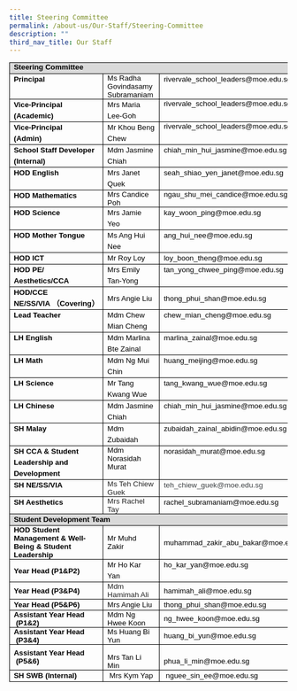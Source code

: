 ```yaml
---
title: Steering Committee
permalink: /about-us/Our-Staff/Steering-Committee
description: ""
third_nav_title: Our Staff
---
```

<table style="margin: 0px; outline: 0px; padding: 0px; border-collapse: collapse; max-width: 100%; width: 522.75pt;" width="0" cellpadding="0" cellspacing="0" border="0" class="MsoNormalTable"><tbody style="margin: 0px; outline: 0px; padding: 0px;"><tr style="margin: 0px; outline: 0px; padding: 0px; height: 15.15pt;"><td style="margin: 0px; outline: 0px; padding: 0in 5.4pt; width: 522.75pt; border: 1pt solid windowtext; background: rgb(217, 217, 217); height: 15.15pt;" valign="top" colspan="3" width="697"><p style="margin: 0px 0px 0.0001pt; outline: 0px; padding: 0px; line-height: normal; color: rgb(0, 0, 0); font-family: Helvetica; font-size: 13px;" class="MsoNormal"><b style="margin: 0px; outline: 0px; padding: 0px;"><span style="margin: 0px; outline: 0px; padding: 0px; font-size: 10pt; font-family: Arial, sans-serif;">Steering Committee</span></b><span style="margin: 0px; outline: 0px; padding: 0px; font-size: 10pt; font-family: Arial, sans-serif;"></span></p></td></tr><tr style="margin: 0px; outline: 0px; padding: 0px; height: 14.35pt;"><td style="margin: 0px; outline: 0px; padding: 0in 5.4pt; width: 134.5pt; border-right: 1pt solid windowtext; border-bottom: 1pt solid windowtext; border-left: 1pt solid windowtext; border-image: initial; border-top: none; height: 14.35pt;" valign="top" width="179"><p style="margin: 0px 0px 0.0001pt; outline: 0px; padding: 0px; line-height: 15pt; color: rgb(0, 0, 0); font-family: Helvetica; font-size: 13px;" class="MsoNormal"><b style="margin: 0px; outline: 0px; padding: 0px;"><span style="margin: 0px; outline: 0px; padding: 0px; font-size: 10pt; font-family: Arial, sans-serif;">Principal</span></b><span style="margin: 0px; outline: 0px; padding: 0px; font-size: 10pt; font-family: Arial, sans-serif;"></span></p></td><td style="margin: 0px; outline: 0px; padding: 0in 5.4pt; width: 139.5pt; border-top: none; border-left: none; border-bottom: 1pt solid windowtext; border-right: 1pt solid windowtext; height: 14.35pt;" valign="top" width="186"><p style="margin: 0px 0px 0.0001pt; outline: 0px; padding: 0px; line-height: normal; color: rgb(0, 0, 0); font-family: Helvetica; font-size: 13px;" class="MsoNormal"><span style="margin: 0px; outline: 0px; padding: 0px; font-size: 10pt; font-family: Arial, sans-serif;">Ms Radha Govindasamy Subramaniam&nbsp;</span></p></td><td style="margin: 0px; outline: 0px; padding: 0in 5.4pt; width: 248.75pt; border-top: none; border-left: none; border-bottom: 1pt solid windowtext; border-right: 1pt solid windowtext; height: 14.35pt;" valign="top" width="332"><p style="margin: 0px 0px 0.0001pt; outline: 0px; padding: 0px; line-height: 15pt; color: rgb(0, 0, 0); font-family: Helvetica; font-size: 13px;" class="MsoNormal"><span style="margin: 0px; outline: 0px; padding: 0px; font-size: 10pt; font-family: Arial, sans-serif;">rivervale_school_leaders@moe.edu.sg</span></p></td></tr><tr style="margin: 0px; outline: 0px; padding: 0px; height: 14.35pt;"><td style="margin: 0px; outline: 0px; padding: 0in 5.4pt; width: 134.5pt; border-right: 1pt solid windowtext; border-bottom: 1pt solid windowtext; border-left: 1pt solid windowtext; border-image: initial; border-top: none; height: 14.35pt;" valign="top" width="179"><p style="margin: 0px 0px 0.0001pt; outline: 0px; padding: 0px; line-height: 15pt; color: rgb(0, 0, 0); font-family: Helvetica; font-size: 13px;" class="MsoNormal"><b style="margin: 0px; outline: 0px; padding: 0px;"><span style="margin: 0px; outline: 0px; padding: 0px; font-size: 10pt; font-family: Arial, sans-serif;">Vice-Principal</span></b><span style="margin: 0px; outline: 0px; padding: 0px; font-size: 10pt; font-family: Arial, sans-serif;"></span></p><p style="margin: 0px 0px 0.0001pt; outline: 0px; padding: 0px; line-height: 15pt; color: rgb(0, 0, 0); font-family: Helvetica; font-size: 13px;" class="MsoNormal"><b style="margin: 0px; outline: 0px; padding: 0px;"><span style="margin: 0px; outline: 0px; padding: 0px; font-size: 10pt; font-family: Arial, sans-serif;">(Academic)</span></b><span style="margin: 0px; outline: 0px; padding: 0px; font-size: 10pt; font-family: Arial, sans-serif;"></span></p></td><td style="margin: 0px; outline: 0px; padding: 0in 5.4pt; width: 139.5pt; border-top: none; border-left: none; border-bottom: 1pt solid windowtext; border-right: 1pt solid windowtext; height: 14.35pt;" valign="top" width="186"><p style="margin: 0px 0px 0.0001pt; outline: 0px; padding: 0px; line-height: 15pt; color: rgb(0, 0, 0); font-family: Helvetica; font-size: 13px;" class="MsoNormal"><span style="margin: 0px; outline: 0px; padding: 0px; font-size: 10pt; font-family: Arial, sans-serif; background: white;">Mrs Maria Lee-Goh</span><span style="margin: 0px; outline: 0px; padding: 0px; font-size: 10pt; font-family: Arial, sans-serif;"></span></p></td><td style="margin: 0px; outline: 0px; padding: 0in 5.4pt; width: 248.75pt; border-top: none; border-left: none; border-bottom: 1pt solid windowtext; border-right: 1pt solid windowtext; height: 14.35pt;" valign="top" width="332"><p style="margin: 0px 0px 0.0001pt; outline: 0px; padding: 0px; line-height: normal; color: rgb(0, 0, 0); font-family: Helvetica; font-size: 13px;" class="MsoNormal"><span style="margin: 0px; outline: 0px; padding: 0px; font-size: 10pt; font-family: Arial, sans-serif;">rivervale_school_leaders@moe.edu.sg</span></p></td></tr><tr style="margin: 0px; outline: 0px; padding: 0px; height: 14.35pt;"><td style="margin: 0px; outline: 0px; padding: 0in 5.4pt; width: 134.5pt; border-right: 1pt solid windowtext; border-bottom: 1pt solid windowtext; border-left: 1pt solid windowtext; border-image: initial; border-top: none; height: 14.35pt;" valign="top" width="179"><p style="margin: 0px 0px 0.0001pt; outline: 0px; padding: 0px; line-height: 15pt; color: rgb(0, 0, 0); font-family: Helvetica; font-size: 13px;" class="MsoNormal"><b style="margin: 0px; outline: 0px; padding: 0px;"><span style="margin: 0px; outline: 0px; padding: 0px; font-size: 10pt; font-family: Arial, sans-serif;">Vice-Principal</span></b><span style="margin: 0px; outline: 0px; padding: 0px; font-size: 10pt; font-family: Arial, sans-serif;"></span></p><p style="margin: 0px 0px 0.0001pt; outline: 0px; padding: 0px; line-height: 15pt; color: rgb(0, 0, 0); font-family: Helvetica; font-size: 13px;" class="MsoNormal"><b style="margin: 0px; outline: 0px; padding: 0px;"><span style="margin: 0px; outline: 0px; padding: 0px; font-size: 10pt; font-family: Arial, sans-serif;">(Admin)</span></b><span style="margin: 0px; outline: 0px; padding: 0px; font-size: 10pt; font-family: Arial, sans-serif;"></span></p></td><td style="margin: 0px; outline: 0px; padding: 0in 5.4pt; width: 139.5pt; border-top: none; border-left: none; border-bottom: 1pt solid windowtext; border-right: 1pt solid windowtext; height: 14.35pt;" valign="top" width="186"><p style="margin: 0px 0px 0.0001pt; outline: 0px; padding: 0px; line-height: 15pt; color: rgb(0, 0, 0); font-family: Helvetica; font-size: 13px;" class="MsoNormal"><span style="margin: 0px; outline: 0px; padding: 0px; font-size: 10pt; font-family: Arial, sans-serif;">Mr&nbsp;Khou Beng Chew</span></p></td><td style="margin: 0px; outline: 0px; padding: 0in 5.4pt; width: 248.75pt; border-top: none; border-left: none; border-bottom: 1pt solid windowtext; border-right: 1pt solid windowtext; height: 14.35pt;" valign="top" width="332"><p style="margin: 0px 0px 0.0001pt; outline: 0px; padding: 0px; line-height: normal; color: rgb(0, 0, 0); font-family: Helvetica; font-size: 13px;" class="MsoNormal"><span style="margin: 0px; outline: 0px; padding: 0px; font-size: 10pt; font-family: Arial, sans-serif;">rivervale_school_leaders@moe.edu.sg</span></p></td></tr><tr style="margin: 0px; outline: 0px; padding: 0px; height: 14.35pt;"><td style="margin: 0px; outline: 0px; padding: 0in 5.4pt; width: 134.5pt; border-right: 1pt solid windowtext; border-bottom: 1pt solid windowtext; border-left: 1pt solid windowtext; border-image: initial; border-top: none; height: 14.35pt;" valign="top" width="179"><p style="margin: 0px 0px 0.0001pt; outline: 0px; padding: 0px; line-height: 15pt; color: rgb(0, 0, 0); font-family: Helvetica; font-size: 13px;" class="MsoNormal"><b style="margin: 0px; outline: 0px; padding: 0px;"><span style="margin: 0px; outline: 0px; padding: 0px; font-size: 10pt; font-family: Arial, sans-serif;">School Staff Developer</span></b><span style="margin: 0px; outline: 0px; padding: 0px; font-size: 10pt; font-family: Arial, sans-serif;"></span></p><p style="margin: 0px 0px 0.0001pt; outline: 0px; padding: 0px; line-height: 15pt; color: rgb(0, 0, 0); font-family: Helvetica; font-size: 13px;" class="MsoNormal"><b style="margin: 0px; outline: 0px; padding: 0px;"><span style="margin: 0px; outline: 0px; padding: 0px; font-size: 10pt; font-family: Arial, sans-serif;">(Internal)</span></b><span style="margin: 0px; outline: 0px; padding: 0px; font-size: 10pt; font-family: Arial, sans-serif;"></span></p></td><td style="margin: 0px; outline: 0px; padding: 0in 5.4pt; width: 139.5pt; border-top: none; border-left: none; border-bottom: 1pt solid windowtext; border-right: 1pt solid windowtext; height: 14.35pt;" valign="top" width="186"><p style="margin: 0px 0px 0.0001pt; outline: 0px; padding: 0px; line-height: 15pt; color: rgb(0, 0, 0); font-family: Helvetica; font-size: 13px;" class="MsoNormal"><span style="margin: 0px; outline: 0px; padding: 0px; font-size: 10pt; font-family: Arial, sans-serif;">Mdm Jasmine Chiah</span></p></td><td style="margin: 0px; outline: 0px; padding: 0in 5.4pt; width: 248.75pt; border-top: none; border-left: none; border-bottom: 1pt solid windowtext; border-right: 1pt solid windowtext; height: 14.35pt;" valign="top" width="332"><p style="margin: 0px 0px 0.0001pt; outline: 0px; padding: 0px; line-height: 15pt; color: rgb(0, 0, 0); font-family: Helvetica; font-size: 13px;" class="MsoNormal"><span style="margin: 0px; outline: 0px; padding: 0px; font-size: 10pt; font-family: Arial, sans-serif;">chiah_min_hui_jasmine@moe.edu.sg&nbsp;</span></p></td></tr><tr style="margin: 0px; outline: 0px; padding: 0px; height: 14.35pt;"><td style="margin: 0px; outline: 0px; padding: 0in 5.4pt; width: 134.5pt; border-right: 1pt solid windowtext; border-bottom: 1pt solid windowtext; border-left: 1pt solid windowtext; border-image: initial; border-top: none; height: 14.35pt;" valign="top" width="179"><p style="margin: 0px 0px 0.0001pt; outline: 0px; padding: 0px; line-height: 15pt; color: rgb(0, 0, 0); font-family: Helvetica; font-size: 13px;" class="MsoNormal"><b style="margin: 0px; outline: 0px; padding: 0px;"><span style="margin: 0px; outline: 0px; padding: 0px; font-size: 10pt; font-family: Arial, sans-serif;">HOD English</span></b><span style="margin: 0px; outline: 0px; padding: 0px; font-size: 10pt; font-family: Arial, sans-serif;"></span></p></td><td style="margin: 0px; outline: 0px; padding: 0in 5.4pt; width: 139.5pt; border-top: none; border-left: none; border-bottom: 1pt solid windowtext; border-right: 1pt solid windowtext; height: 14.35pt;" valign="top" width="186"><p style="margin: 0px 0px 0.0001pt; outline: 0px; padding: 0px; line-height: 15pt; color: rgb(0, 0, 0); font-family: Helvetica; font-size: 13px;" class="MsoNormal"><span style="margin: 0px; outline: 0px; padding: 0px; font-size: 10pt; font-family: Arial, sans-serif;">Mrs Janet Quek</span></p></td><td style="margin: 0px; outline: 0px; padding: 0in 5.4pt; width: 248.75pt; border-top: none; border-left: none; border-bottom: 1pt solid windowtext; border-right: 1pt solid windowtext; height: 14.35pt;" valign="top" width="332"><p style="margin: 0px 0px 0.0001pt; outline: 0px; padding: 0px; line-height: 15pt; color: rgb(0, 0, 0); font-family: Helvetica; font-size: 13px;" class="MsoNormal"><span style="margin: 0px; outline: 0px; padding: 0px; font-size: 10pt; font-family: Arial, sans-serif;">seah_shiao_yen_janet@moe.edu.sg</span></p></td></tr><tr style="margin: 0px; outline: 0px; padding: 0px; height: 14.35pt;"><td style="margin: 0px; outline: 0px; padding: 0in 5.4pt; width: 134.5pt; border-right: 1pt solid windowtext; border-bottom: 1pt solid windowtext; border-left: 1pt solid windowtext; border-image: initial; border-top: none; height: 14.35pt;" valign="top" width="179"><p style="margin: 0px 0px 0.0001pt; outline: 0px; padding: 0px; line-height: 15pt; color: rgb(0, 0, 0); font-family: Helvetica; font-size: 13px;" class="MsoNormal"><b style="margin: 0px; outline: 0px; padding: 0px;"><span style="margin: 0px; outline: 0px; padding: 0px; font-size: 10pt; font-family: Arial, sans-serif;">HOD Mathematics</span></b><span style="margin: 0px; outline: 0px; padding: 0px; font-size: 10pt; font-family: Arial, sans-serif;"></span></p></td><td style="margin: 0px; outline: 0px; padding: 0in 5.4pt; width: 139.5pt; border-top: none; border-left: none; border-bottom: 1pt solid windowtext; border-right: 1pt solid windowtext; height: 14.35pt;" valign="top" width="186"><p style="margin: 0px 0px 0.0001pt; outline: 0px; padding: 0px; line-height: normal; color: rgb(0, 0, 0); font-family: Helvetica; font-size: 13px;" class="MsoNormal"><span style="margin: 0px; outline: 0px; padding: 0px; font-size: 10pt; font-family: Arial, sans-serif;">Mrs Candice Poh</span></p></td><td style="margin: 0px; outline: 0px; padding: 0in 5.4pt; width: 248.75pt; border-top: none; border-left: none; border-bottom: 1pt solid windowtext; border-right: 1pt solid windowtext; height: 14.35pt;" valign="top" width="332"><p style="margin: 0px 0px 0.0001pt; outline: 0px; padding: 0px; line-height: normal; color: rgb(0, 0, 0); font-family: Helvetica; font-size: 13px;" class="MsoNormal"><span style="margin: 0px; outline: 0px; padding: 0px; font-size: 10pt; font-family: Arial, sans-serif;">ngau_shu_mei_candice@moe.edu.sg</span></p></td></tr><tr style="margin: 0px; outline: 0px; padding: 0px; height: 14.35pt;"><td style="margin: 0px; outline: 0px; padding: 0in 5.4pt; width: 134.5pt; border-right: 1pt solid windowtext; border-bottom: 1pt solid windowtext; border-left: 1pt solid windowtext; border-image: initial; border-top: none; height: 14.35pt;" valign="top" width="179"><p style="margin: 0px 0px 0.0001pt; outline: 0px; padding: 0px; line-height: 15pt; color: rgb(0, 0, 0); font-family: Helvetica; font-size: 13px;" class="MsoNormal"><b style="margin: 0px; outline: 0px; padding: 0px;"><span style="margin: 0px; outline: 0px; padding: 0px; font-size: 10pt; font-family: Arial, sans-serif;">HOD Science</span></b><span style="margin: 0px; outline: 0px; padding: 0px; font-size: 10pt; font-family: Arial, sans-serif;"></span></p></td><td style="margin: 0px; outline: 0px; padding: 0in 5.4pt; width: 139.5pt; border-top: none; border-left: none; border-bottom: 1pt solid windowtext; border-right: 1pt solid windowtext; height: 14.35pt;" valign="top" width="186"><p style="margin: 0px 0px 0.0001pt; outline: 0px; padding: 0px; line-height: 15pt; color: rgb(0, 0, 0); font-family: Helvetica; font-size: 13px;" class="MsoNormal"><span style="margin: 0px; outline: 0px; padding: 0px; font-size: 10pt; font-family: Arial, sans-serif;">Mrs Jamie Yeo</span></p></td><td style="margin: 0px; outline: 0px; padding: 0in 5.4pt; width: 248.75pt; border-top: none; border-left: none; border-bottom: 1pt solid windowtext; border-right: 1pt solid windowtext; height: 14.35pt;" valign="top" width="332"><p style="margin: 0px 0px 0.0001pt; outline: 0px; padding: 0px; line-height: 15pt; color: rgb(0, 0, 0); font-family: Helvetica; font-size: 13px;" class="MsoNormal"><span style="margin: 0px; outline: 0px; padding: 0px; font-size: 10pt; font-family: Arial, sans-serif;">kay_woon_ping@moe.edu.sg</span></p></td></tr><tr style="margin: 0px; outline: 0px; padding: 0px; height: 14.35pt;"><td style="margin: 0px; outline: 0px; padding: 0in 5.4pt; width: 134.5pt; border-right: 1pt solid windowtext; border-bottom: 1pt solid windowtext; border-left: 1pt solid windowtext; border-image: initial; border-top: none; height: 14.35pt;" valign="top" width="179"><p style="margin: 0px 0px 0.0001pt; outline: 0px; padding: 0px; line-height: 15pt; color: rgb(0, 0, 0); font-family: Helvetica; font-size: 13px;" class="MsoNormal"><b style="margin: 0px; outline: 0px; padding: 0px;"><span style="margin: 0px; outline: 0px; padding: 0px; font-size: 10pt; font-family: Arial, sans-serif;">HOD Mother Tongue</span></b><span style="margin: 0px; outline: 0px; padding: 0px; font-size: 10pt; font-family: Arial, sans-serif;"></span></p></td><td style="margin: 0px; outline: 0px; padding: 0in 5.4pt; width: 139.5pt; border-top: none; border-left: none; border-bottom: 1pt solid windowtext; border-right: 1pt solid windowtext; height: 14.35pt;" valign="top" width="186"><p style="margin: 0px 0px 0.0001pt; outline: 0px; padding: 0px; line-height: 15pt; color: rgb(0, 0, 0); font-family: Helvetica; font-size: 13px;" class="MsoNormal"><span style="margin: 0px; outline: 0px; padding: 0px; font-size: 10pt; font-family: Arial, sans-serif;">Ms Ang Hui Nee</span></p></td><td style="margin: 0px; outline: 0px; padding: 0in 5.4pt; width: 248.75pt; border-top: none; border-left: none; border-bottom: 1pt solid windowtext; border-right: 1pt solid windowtext; height: 14.35pt;" valign="top" width="332"><p style="margin: 0px 0px 0.0001pt; outline: 0px; padding: 0px; line-height: 15pt; color: rgb(0, 0, 0); font-family: Helvetica; font-size: 13px;" class="MsoNormal"><span style="margin: 0px; outline: 0px; padding: 0px; font-size: 10pt; font-family: Arial, sans-serif;">ang_hui_nee@moe.edu.sg</span></p></td></tr><tr style="margin: 0px; outline: 0px; padding: 0px; height: 14.35pt;"><td style="margin: 0px; outline: 0px; padding: 0in 5.4pt; width: 134.5pt; border-right: 1pt solid windowtext; border-bottom: 1pt solid windowtext; border-left: 1pt solid windowtext; border-image: initial; border-top: none; height: 14.35pt;" valign="top" width="179"><p style="margin: 0px 0px 0.0001pt; outline: 0px; padding: 0px; line-height: 15pt; color: rgb(0, 0, 0); font-family: Helvetica; font-size: 13px;" class="MsoNormal"><b style="margin: 0px; outline: 0px; padding: 0px;"><span style="margin: 0px; outline: 0px; padding: 0px; font-size: 10pt; font-family: Arial, sans-serif;">HOD ICT</span></b><span style="margin: 0px; outline: 0px; padding: 0px; font-size: 10pt; font-family: Arial, sans-serif;"></span></p></td><td style="margin: 0px; outline: 0px; padding: 0in 5.4pt; width: 139.5pt; border-top: none; border-left: none; border-bottom: 1pt solid windowtext; border-right: 1pt solid windowtext; height: 14.35pt;" valign="top" width="186"><p style="margin: 0px 0px 0.0001pt; outline: 0px; padding: 0px; line-height: 15pt; color: rgb(0, 0, 0); font-family: Helvetica; font-size: 13px;" class="MsoNormal"><span style="margin: 0px; outline: 0px; padding: 0px; font-size: 10pt; font-family: Arial, sans-serif;">Mr Roy Loy</span></p></td><td style="margin: 0px; outline: 0px; padding: 0in 5.4pt; width: 248.75pt; border-top: none; border-left: none; border-bottom: 1pt solid windowtext; border-right: 1pt solid windowtext; height: 14.35pt;" valign="top" width="332"><p style="margin: 0px 0px 0.0001pt; outline: 0px; padding: 0px; line-height: 15pt; color: rgb(0, 0, 0); font-family: Helvetica; font-size: 13px;" class="MsoNormal"><span style="margin: 0px; outline: 0px; padding: 0px; font-size: 10pt; font-family: Arial, sans-serif;">loy_boon_theng@moe.edu.sg</span></p></td></tr><tr style="margin: 0px; outline: 0px; padding: 0px; height: 14.35pt;"><td style="margin: 0px; outline: 0px; padding: 0in 5.4pt; width: 134.5pt; border-right: 1pt solid windowtext; border-bottom: 1pt solid windowtext; border-left: 1pt solid windowtext; border-image: initial; border-top: none; height: 14.35pt;" valign="top" width="179"><p style="margin: 0px 0px 0.0001pt; outline: 0px; padding: 0px; line-height: 15pt; color: rgb(0, 0, 0); font-family: Helvetica; font-size: 13px;" class="MsoNormal"><b style="margin: 0px; outline: 0px; padding: 0px;"><span style="margin: 0px; outline: 0px; padding: 0px; font-size: 10pt; font-family: Arial, sans-serif;">HOD PE/ Aesthetics/CCA</span></b><span style="margin: 0px; outline: 0px; padding: 0px; font-size: 10pt; font-family: Arial, sans-serif;"></span></p></td><td style="margin: 0px; outline: 0px; padding: 0in 5.4pt; width: 139.5pt; border-top: none; border-left: none; border-bottom: 1pt solid windowtext; border-right: 1pt solid windowtext; height: 14.35pt;" valign="top" width="186"><p style="margin: 0px 0px 0.0001pt; outline: 0px; padding: 0px; line-height: 15pt; color: rgb(0, 0, 0); font-family: Helvetica; font-size: 13px;" class="MsoNormal"><span style="margin: 0px; outline: 0px; padding: 0px; font-size: 10pt; font-family: Arial, sans-serif;">Mrs Emily Tan-Yong</span></p></td><td style="margin: 0px; outline: 0px; padding: 0in 5.4pt; width: 248.75pt; border-top: none; border-left: none; border-bottom: 1pt solid windowtext; border-right: 1pt solid windowtext; height: 14.35pt;" valign="top" width="332"><p style="margin: 0px 0px 0.0001pt; outline: 0px; padding: 0px; line-height: 15pt; color: rgb(0, 0, 0); font-family: Helvetica; font-size: 13px;" class="MsoNormal"><span style="margin: 0px; outline: 0px; padding: 0px; font-size: 10pt; font-family: Arial, sans-serif;">tan_yong_chwee_ping@moe.edu.sg</span></p></td></tr><tr style="margin: 0px; outline: 0px; padding: 0px; height: 14.35pt;"><td style="margin: 0px; outline: 0px; padding: 0in 5.4pt; width: 134.5pt; border-right: 1pt solid windowtext; border-bottom: 1pt solid windowtext; border-left: 1pt solid windowtext; border-image: initial; border-top: none; height: 14.35pt;" valign="top" width="179"><p style="margin: 0px; outline: 0px; padding: 0px; line-height: 20px !important; color: rgb(0, 0, 0); font-family: Helvetica; font-size: 13px;" class="Default"><b style="margin: 0px; outline: 0px; padding: 0px;"><span style="margin: 0px; outline: 0px; padding: 0px; font-size: 10pt;">HOD/CCE</span></b><span style="margin: 0px; outline: 0px; padding: 0px; font-size: 10pt;"></span></p><p style="margin: 0px 0px 0.0001pt; outline: 0px; padding: 0px; line-height: 15pt; color: rgb(0, 0, 0); font-family: Helvetica; font-size: 13px;" class="MsoNormal"><b style="margin: 0px; outline: 0px; padding: 0px;"><span style="margin: 0px; outline: 0px; padding: 0px; font-size: 10pt; font-family: Arial, sans-serif;">NE/SS/VIA<span>&nbsp;</span></span></b><b style="margin: 0px; outline: 0px; padding: 0px;"><span style="margin: 0px; outline: 0px; padding: 0px; font-size: 10pt; font-family: DengXian;" lang="ZH-CN">（</span></b><b style="margin: 0px; outline: 0px; padding: 0px;"><span style="margin: 0px; outline: 0px; padding: 0px; font-size: 10pt; font-family: Arial, sans-serif;">Covering</span></b><b style="margin: 0px; outline: 0px; padding: 0px;"><span style="margin: 0px; outline: 0px; padding: 0px; font-size: 10pt; font-family: DengXian;" lang="ZH-CN">）</span></b><b style="margin: 0px; outline: 0px; padding: 0px;"><span style="margin: 0px; outline: 0px; padding: 0px; font-size: 10pt; font-family: Arial, sans-serif;"></span></b></p></td><td style="margin: 0px; outline: 0px; padding: 0in 5.4pt; width: 139.5pt; border-top: none; border-left: none; border-bottom: 1pt solid windowtext; border-right: 1pt solid windowtext; height: 14.35pt;" width="186"><p style="margin: 0px 0px 0.0001pt; outline: 0px; padding: 0px; line-height: normal; color: rgb(0, 0, 0); font-family: Helvetica; font-size: 13px;" class="MsoNormal"><span style="margin: 0px; outline: 0px; padding: 0px; font-size: 10pt; font-family: Arial, sans-serif;">Mrs Angie Liu</span></p></td><td style="margin: 0px; outline: 0px; padding: 0in 5.4pt; width: 248.75pt; border-top: none; border-left: none; border-bottom: 1pt solid windowtext; border-right: 1pt solid windowtext; height: 14.35pt;" width="332"><p style="margin: 0px 0px 0.0001pt; outline: 0px; padding: 0px; line-height: normal; color: rgb(0, 0, 0); font-family: Helvetica; font-size: 13px;" class="MsoNormal"><span style="margin: 0px; outline: 0px; padding: 0px; font-size: 10pt; font-family: Arial, sans-serif;">thong_phui_shan@moe.edu.sg</span></p></td></tr><tr style="margin: 0px; outline: 0px; padding: 0px; height: 14.35pt;"><td style="margin: 0px; outline: 0px; padding: 0in 5.4pt; width: 134.5pt; border-right: 1pt solid windowtext; border-bottom: 1pt solid windowtext; border-left: 1pt solid windowtext; border-image: initial; border-top: none; height: 14.35pt;" valign="top" width="179"><p style="margin: 0px 0px 0.0001pt; outline: 0px; padding: 0px; line-height: 15pt; color: rgb(0, 0, 0); font-family: Helvetica; font-size: 13px;" class="MsoNormal"><b style="margin: 0px; outline: 0px; padding: 0px;"><span style="margin: 0px; outline: 0px; padding: 0px; font-size: 10pt; font-family: Arial, sans-serif;">Lead Teacher</span></b><span style="margin: 0px; outline: 0px; padding: 0px; font-size: 10pt; font-family: Arial, sans-serif;"></span></p></td><td style="margin: 0px; outline: 0px; padding: 0in 5.4pt; width: 139.5pt; border-top: none; border-left: none; border-bottom: 1pt solid windowtext; border-right: 1pt solid windowtext; height: 14.35pt;" valign="top" width="186"><p style="margin: 0px 0px 0.0001pt; outline: 0px; padding: 0px; line-height: 15pt; color: rgb(0, 0, 0); font-family: Helvetica; font-size: 13px;" class="MsoNormal"><span style="margin: 0px; outline: 0px; padding: 0px; font-size: 10pt; font-family: Arial, sans-serif;">Mdm Chew Mian Cheng</span></p></td><td style="margin: 0px; outline: 0px; padding: 0in 5.4pt; width: 248.75pt; border-top: none; border-left: none; border-bottom: 1pt solid windowtext; border-right: 1pt solid windowtext; height: 14.35pt;" valign="top" width="332"><p style="margin: 0px 0px 0.0001pt; outline: 0px; padding: 0px; line-height: 15pt; color: rgb(0, 0, 0); font-family: Helvetica; font-size: 13px;" class="MsoNormal"><span style="margin: 0px; outline: 0px; padding: 0px; font-size: 10pt; font-family: Arial, sans-serif;">chew_mian_cheng@moe.edu.sg</span></p></td></tr><tr style="margin: 0px; outline: 0px; padding: 0px; height: 14.35pt;"><td style="margin: 0px; outline: 0px; padding: 0in 5.4pt; width: 134.5pt; border-right: 1pt solid windowtext; border-bottom: 1pt solid windowtext; border-left: 1pt solid windowtext; border-image: initial; border-top: none; height: 14.35pt;" valign="top" width="179"><p style="margin: 0px 0px 0.0001pt; outline: 0px; padding: 0px; line-height: 15pt; color: rgb(0, 0, 0); font-family: Helvetica; font-size: 13px;" class="MsoNormal"><b style="margin: 0px; outline: 0px; padding: 0px;"><span style="margin: 0px; outline: 0px; padding: 0px; font-size: 10pt; font-family: Arial, sans-serif;">LH English</span></b><span style="margin: 0px; outline: 0px; padding: 0px; font-size: 10pt; font-family: Arial, sans-serif;"></span></p></td><td style="margin: 0px; outline: 0px; padding: 0in 5.4pt; width: 139.5pt; border-top: none; border-left: none; border-bottom: 1pt solid windowtext; border-right: 1pt solid windowtext; height: 14.35pt;" valign="top" width="186"><p style="margin: 0px 0px 0.0001pt; outline: 0px; padding: 0px; line-height: 15pt; color: rgb(0, 0, 0); font-family: Helvetica; font-size: 13px;" class="MsoNormal"><span style="margin: 0px; outline: 0px; padding: 0px; font-size: 10pt; font-family: Arial, sans-serif;">Mdm Marlina Bte Zainal</span></p></td><td style="margin: 0px; outline: 0px; padding: 0in 5.4pt; width: 248.75pt; border-top: none; border-left: none; border-bottom: 1pt solid windowtext; border-right: 1pt solid windowtext; height: 14.35pt;" valign="top" width="332"><p style="margin: 0px 0px 0.0001pt; outline: 0px; padding: 0px; line-height: 15pt; color: rgb(0, 0, 0); font-family: Helvetica; font-size: 13px;" class="MsoNormal"><span style="margin: 0px; outline: 0px; padding: 0px; font-size: 10pt; font-family: Arial, sans-serif;">marlina_zainal@moe.edu.sg</span></p></td></tr><tr style="margin: 0px; outline: 0px; padding: 0px; height: 14.35pt;"><td style="margin: 0px; outline: 0px; padding: 0in 5.4pt; width: 134.5pt; border-right: 1pt solid windowtext; border-bottom: 1pt solid windowtext; border-left: 1pt solid windowtext; border-image: initial; border-top: none; height: 14.35pt;" valign="top" width="179"><p style="margin: 0px 0px 0.0001pt; outline: 0px; padding: 0px; line-height: 15pt; color: rgb(0, 0, 0); font-family: Helvetica; font-size: 13px;" class="MsoNormal"><b style="margin: 0px; outline: 0px; padding: 0px;"><span style="margin: 0px; outline: 0px; padding: 0px; font-size: 10pt; font-family: Arial, sans-serif;">LH Math</span></b><span style="margin: 0px; outline: 0px; padding: 0px; font-size: 10pt; font-family: Arial, sans-serif;"></span></p></td><td style="margin: 0px; outline: 0px; padding: 0in 5.4pt; width: 139.5pt; border-top: none; border-left: none; border-bottom: 1pt solid windowtext; border-right: 1pt solid windowtext; height: 14.35pt;" valign="top" width="186"><p style="margin: 0px 0px 0.0001pt; outline: 0px; padding: 0px; line-height: 15pt; color: rgb(0, 0, 0); font-family: Helvetica; font-size: 13px;" class="MsoNormal"><span style="margin: 0px; outline: 0px; padding: 0px; font-size: 10pt; font-family: Arial, sans-serif;">Mdm Ng Mui Chin</span></p></td><td style="margin: 0px; outline: 0px; padding: 0in 5.4pt; width: 248.75pt; border-top: none; border-left: none; border-bottom: 1pt solid windowtext; border-right: 1pt solid windowtext; height: 14.35pt;" valign="top" width="332"><p style="margin: 0px 0px 0.0001pt; outline: 0px; padding: 0px; line-height: 15pt; color: rgb(0, 0, 0); font-family: Helvetica; font-size: 13px;" class="MsoNormal"><span style="margin: 0px; outline: 0px; padding: 0px; font-size: 10pt; font-family: Arial, sans-serif;">huang_meijing@moe.edu.sg</span></p></td></tr><tr style="margin: 0px; outline: 0px; padding: 0px; height: 14.35pt;"><td style="margin: 0px; outline: 0px; padding: 0in 5.4pt; width: 134.5pt; border-right: 1pt solid windowtext; border-bottom: 1pt solid windowtext; border-left: 1pt solid windowtext; border-image: initial; border-top: none; height: 14.35pt;" valign="top" width="179"><p style="margin: 0px 0px 0.0001pt; outline: 0px; padding: 0px; line-height: 15pt; color: rgb(0, 0, 0); font-family: Helvetica; font-size: 13px;" class="MsoNormal"><b style="margin: 0px; outline: 0px; padding: 0px;"><span style="margin: 0px; outline: 0px; padding: 0px; font-size: 10pt; font-family: Arial, sans-serif;">LH Science</span></b><span style="margin: 0px; outline: 0px; padding: 0px; font-size: 10pt; font-family: Arial, sans-serif;"></span></p></td><td style="margin: 0px; outline: 0px; padding: 0in 5.4pt; width: 139.5pt; border-top: none; border-left: none; border-bottom: 1pt solid windowtext; border-right: 1pt solid windowtext; height: 14.35pt;" valign="top" width="186"><p style="margin: 0px 0px 0.0001pt; outline: 0px; padding: 0px; line-height: 15pt; color: rgb(0, 0, 0); font-family: Helvetica; font-size: 13px;" class="MsoNormal"><span style="margin: 0px; outline: 0px; padding: 0px; font-size: 10pt; font-family: Arial, sans-serif;">Mr Tang Kwang Wue</span></p></td><td style="margin: 0px; outline: 0px; padding: 0in 5.4pt; width: 248.75pt; border-top: none; border-left: none; border-bottom: 1pt solid windowtext; border-right: 1pt solid windowtext; height: 14.35pt;" valign="top" width="332"><p style="margin: 0px 0px 0.0001pt; outline: 0px; padding: 0px; line-height: 15pt; color: rgb(0, 0, 0); font-family: Helvetica; font-size: 13px;" class="MsoNormal"><span style="margin: 0px; outline: 0px; padding: 0px; font-size: 10pt; font-family: Arial, sans-serif; background: white;">tang_kwang_wue@moe.edu.sg</span><span style="margin: 0px; outline: 0px; padding: 0px; font-size: 10pt; font-family: Arial, sans-serif;"></span></p></td></tr><tr style="margin: 0px; outline: 0px; padding: 0px; height: 14.35pt;"><td style="margin: 0px; outline: 0px; padding: 0in 5.4pt; width: 134.5pt; border-right: 1pt solid windowtext; border-bottom: 1pt solid windowtext; border-left: 1pt solid windowtext; border-image: initial; border-top: none; height: 14.35pt;" valign="top" width="179"><p style="margin: 0px 0px 0.0001pt; outline: 0px; padding: 0px; line-height: 15pt; color: rgb(0, 0, 0); font-family: Helvetica; font-size: 13px;" class="MsoNormal"><b style="margin: 0px; outline: 0px; padding: 0px;"><span style="margin: 0px; outline: 0px; padding: 0px; font-size: 10pt; font-family: Arial, sans-serif;">LH Chinese</span></b><span style="margin: 0px; outline: 0px; padding: 0px; font-size: 10pt; font-family: Arial, sans-serif;"></span></p></td><td style="margin: 0px; outline: 0px; padding: 0in 5.4pt; width: 139.5pt; border-top: none; border-left: none; border-bottom: 1pt solid windowtext; border-right: 1pt solid windowtext; height: 14.35pt;" valign="top" width="186"><p style="margin: 0px 0px 0.0001pt; outline: 0px; padding: 0px; line-height: 15pt; color: rgb(0, 0, 0); font-family: Helvetica; font-size: 13px;" class="MsoNormal"><span style="margin: 0px; outline: 0px; padding: 0px; font-size: 10pt; font-family: Arial, sans-serif;">Mdm Jasmine Chiah</span></p></td><td style="margin: 0px; outline: 0px; padding: 0in 5.4pt; width: 248.75pt; border-top: none; border-left: none; border-bottom: 1pt solid windowtext; border-right: 1pt solid windowtext; height: 14.35pt;" valign="top" width="332"><p style="margin: 0px 0px 0.0001pt; outline: 0px; padding: 0px; line-height: 15pt; color: rgb(0, 0, 0); font-family: Helvetica; font-size: 13px;" class="MsoNormal"><span style="margin: 0px; outline: 0px; padding: 0px; font-size: 10pt; font-family: Arial, sans-serif;">chiah_min_hui_jasmine@moe.edu.sg</span></p></td></tr><tr style="margin: 0px; outline: 0px; padding: 0px; height: 14.35pt;"><td style="margin: 0px; outline: 0px; padding: 0in 5.4pt; width: 134.5pt; border-right: 1pt solid windowtext; border-bottom: 1pt solid windowtext; border-left: 1pt solid windowtext; border-image: initial; border-top: none; height: 14.35pt;" valign="top" width="179"><p style="margin: 0px 0px 0.0001pt; outline: 0px; padding: 0px; line-height: 15pt; color: rgb(0, 0, 0); font-family: Helvetica; font-size: 13px;" class="MsoNormal"><b style="margin: 0px; outline: 0px; padding: 0px;"><span style="margin: 0px; outline: 0px; padding: 0px; font-size: 10pt; font-family: Arial, sans-serif;">SH Malay</span></b><span style="margin: 0px; outline: 0px; padding: 0px; font-size: 10pt; font-family: Arial, sans-serif;"></span></p></td><td style="margin: 0px; outline: 0px; padding: 0in 5.4pt; width: 139.5pt; border-top: none; border-left: none; border-bottom: 1pt solid windowtext; border-right: 1pt solid windowtext; height: 14.35pt;" valign="top" width="186"><p style="margin: 0px 0px 0.0001pt; outline: 0px; padding: 0px; line-height: 15pt; color: rgb(0, 0, 0); font-family: Helvetica; font-size: 13px;" class="MsoNormal"><span style="margin: 0px; outline: 0px; padding: 0px; font-size: 10pt; font-family: Arial, sans-serif;">Mdm Zubaidah</span></p></td><td style="margin: 0px; outline: 0px; padding: 0in 5.4pt; width: 248.75pt; border-top: none; border-left: none; border-bottom: 1pt solid windowtext; border-right: 1pt solid windowtext; height: 14.35pt;" valign="top" width="332"><p style="margin: 0px 0px 0.0001pt; outline: 0px; padding: 0px; line-height: 15pt; color: rgb(0, 0, 0); font-family: Helvetica; font-size: 13px;" class="MsoNormal"><span style="margin: 0px; outline: 0px; padding: 0px; font-size: 10pt; font-family: Arial, sans-serif;">zubaidah_zainal_abidin@moe.edu.sg</span></p></td></tr><tr style="margin: 0px; outline: 0px; padding: 0px; height: 14.35pt;"><td style="margin: 0px; outline: 0px; padding: 0in 5.4pt; width: 134.5pt; border-right: 1pt solid windowtext; border-bottom: 1pt solid windowtext; border-left: 1pt solid windowtext; border-image: initial; border-top: none; height: 14.35pt;" valign="top" width="179"><p style="margin: 0px 0px 0.0001pt; outline: 0px; padding: 0px; line-height: 15pt; color: rgb(0, 0, 0); font-family: Helvetica; font-size: 13px;" class="MsoNormal"><b style="margin: 0px; outline: 0px; padding: 0px;"><span style="margin: 0px; outline: 0px; padding: 0px; font-size: 10pt; font-family: Arial, sans-serif;">SH CCA &amp; Student Leadership and Development</span></b><span style="margin: 0px; outline: 0px; padding: 0px; font-size: 10pt; font-family: Arial, sans-serif;"></span></p></td><td style="margin: 0px; outline: 0px; padding: 0in 5.4pt; width: 139.5pt; border-top: none; border-left: none; border-bottom: 1pt solid windowtext; border-right: 1pt solid windowtext; height: 14.35pt;" valign="top" width="186"><p style="margin: 0px 0px 0.0001pt; outline: 0px; padding: 0px; line-height: normal; color: rgb(0, 0, 0); font-family: Helvetica; font-size: 13px;" class="MsoNormal"><span style="margin: 0px; outline: 0px; padding: 0px; font-size: 10pt; font-family: Arial, sans-serif;">Mdm Norasidah Murat</span></p></td><td style="margin: 0px; outline: 0px; padding: 0in 5.4pt; width: 248.75pt; border-top: none; border-left: none; border-bottom: 1pt solid windowtext; border-right: 1pt solid windowtext; height: 14.35pt;" valign="top" width="332"><p style="margin: 0px 0px 0.0001pt; outline: 0px; padding: 0px; line-height: 15pt; color: rgb(0, 0, 0); font-family: Helvetica; font-size: 13px;" class="MsoNormal"><span style="margin: 0px; outline: 0px; padding: 0px; font-size: 10pt; font-family: Arial, sans-serif;">norasidah_murat@moe.edu.sg</span></p></td></tr><tr style="margin: 0px; outline: 0px; padding: 0px; height: 14.35pt;"><td style="margin: 0px; outline: 0px; padding: 0in 5.4pt; width: 134.5pt; border-right: 1pt solid windowtext; border-bottom: 1pt solid windowtext; border-left: 1pt solid windowtext; border-image: initial; border-top: none; height: 14.35pt;" valign="top" width="179"><p style="margin: 0px 0px 0.0001pt; outline: 0px; padding: 0px; line-height: 15pt; color: rgb(0, 0, 0); font-family: Helvetica; font-size: 13px;" class="MsoNormal"><b style="margin: 0px; outline: 0px; padding: 0px;"><span style="margin: 0px; outline: 0px; padding: 0px; font-size: 10pt; font-family: Arial, sans-serif;">SH NE/SS/VIA</span></b><span style="margin: 0px; outline: 0px; padding: 0px; font-size: 10pt; font-family: Arial, sans-serif;"></span></p></td><td style="margin: 0px; outline: 0px; padding: 0in 5.4pt; width: 139.5pt; border-top: none; border-left: none; border-bottom: 1pt solid windowtext; border-right: 1pt solid windowtext; height: 14.35pt;" valign="top" width="186"><p style="margin: 0px 0px 0.0001pt; outline: 0px; padding: 0px; line-height: normal; color: rgb(0, 0, 0); font-family: Helvetica; font-size: 13px;" class="MsoNormal"><span style="margin: 0px; outline: 0px; padding: 0px; font-size: 10pt; font-family: Arial, sans-serif; color: rgb(34, 34, 34); background: white;">Ms Teh Chiew Guek</span><span style="margin: 0px; outline: 0px; padding: 0px; font-size: 10pt; font-family: Arial, sans-serif;"></span></p></td><td style="margin: 0px; outline: 0px; padding: 0in 5.4pt; width: 248.75pt; border-top: none; border-left: none; border-bottom: 1pt solid windowtext; border-right: 1pt solid windowtext; height: 14.35pt;" valign="top" width="332"><p style="margin: 0px 0px 0.0001pt; outline: 0px; padding: 0px; line-height: 15pt; color: rgb(0, 0, 0); font-family: Helvetica; font-size: 13px;" class="MsoNormal"><span style="margin: 0px; outline: 0px; padding: 0px; font-size: 10pt; font-family: Arial, sans-serif;"><a style="margin: 0px; outline: 0px; padding: 0px; color: rgb(255, 132, 0); text-decoration: none;" target="_blank" href="mailto:teh_chiew_guek@moe.edu.sg"><span style="margin: 0px; outline: 0px; padding: 0px; color: rgb(60, 64, 67); background: white;">teh_chiew_guek@moe.edu.sg</span></a></span><span style="margin: 0px; outline: 0px; padding: 0px; font-size: 10pt; font-family: Arial, sans-serif;"></span></p></td></tr><tr style="margin: 0px; outline: 0px; padding: 0px; height: 14.35pt;"><td style="margin: 0px; outline: 0px; padding: 0in 5.4pt; width: 134.5pt; border-right: 1pt solid windowtext; border-bottom: 1pt solid windowtext; border-left: 1pt solid windowtext; border-image: initial; border-top: none; height: 14.35pt;" valign="top" width="179"><p style="margin: 0px 0px 0.0001pt; outline: 0px; padding: 0px; line-height: 15pt; color: rgb(0, 0, 0); font-family: Helvetica; font-size: 13px;" class="MsoNormal"><b style="margin: 0px; outline: 0px; padding: 0px;"><span style="margin: 0px; outline: 0px; padding: 0px; font-size: 10pt; font-family: Arial, sans-serif;">SH Aesthetics</span></b><span style="margin: 0px; outline: 0px; padding: 0px; font-size: 10pt; font-family: Arial, sans-serif;"></span></p></td><td style="margin: 0px; outline: 0px; padding: 0in 5.4pt; width: 139.5pt; border-top: none; border-left: none; border-bottom: 1pt solid windowtext; border-right: 1pt solid windowtext; height: 14.35pt;" valign="top" width="186"><p style="margin: 0px 0px 0.0001pt; outline: 0px; padding: 0px; line-height: normal; color: rgb(0, 0, 0); font-family: Helvetica; font-size: 13px;" class="MsoNormal"><span style="margin: 0px; outline: 0px; padding: 0px; font-size: 10pt; font-family: Arial, sans-serif; color: rgb(34, 34, 34); background: white;">Mrs Rachel Tay</span><span style="margin: 0px; outline: 0px; padding: 0px; font-size: 10pt; font-family: Arial, sans-serif;"></span></p></td><td style="margin: 0px; outline: 0px; padding: 0in 5.4pt; width: 248.75pt; border-top: none; border-left: none; border-bottom: 1pt solid windowtext; border-right: 1pt solid windowtext; height: 14.35pt;" valign="top" width="332"><p style="margin: 0px 0px 0.0001pt; outline: 0px; padding: 0px; line-height: 15pt; color: rgb(0, 0, 0); font-family: Helvetica; font-size: 13px;" class="MsoNormal"><span style="margin: 0px; outline: 0px; padding: 0px; font-size: 10pt; font-family: Arial, sans-serif;">rachel_subramaniam@moe.edu.sg</span></p></td></tr><tr style="margin: 0px; outline: 0px; padding: 0px; height: 14.35pt;"><td style="margin: 0px; outline: 0px; padding: 0in 5.4pt; width: 522.75pt; border-right: 1pt solid windowtext; border-bottom: 1pt solid windowtext; border-left: 1pt solid windowtext; border-image: initial; border-top: none; background: rgb(217, 217, 217); height: 14.35pt;" valign="top" colspan="3" width="697"><p style="margin: 0px 0px 0.0001pt; outline: 0px; padding: 0px; line-height: 15pt; color: rgb(0, 0, 0); font-family: Helvetica; font-size: 13px;" class="MsoNormal"><b style="margin: 0px; outline: 0px; padding: 0px;"><span style="margin: 0px; outline: 0px; padding: 0px; font-size: 10pt; font-family: Arial, sans-serif;">Student Development Team</span></b><span style="margin: 0px; outline: 0px; padding: 0px; font-size: 10pt; font-family: Arial, sans-serif;"></span></p></td></tr><tr style="margin: 0px; outline: 0px; padding: 0px; height: 14.35pt;"><td style="margin: 0px; outline: 0px; padding: 0in 5.4pt; width: 134.5pt; border-right: 1pt solid windowtext; border-bottom: 1pt solid windowtext; border-left: 1pt solid windowtext; border-image: initial; border-top: none; height: 14.35pt;" width="179"><p style="margin: 0px 0px 0.0001pt; outline: 0px; padding: 0px; line-height: normal; color: rgb(0, 0, 0); font-family: Helvetica; font-size: 13px;" class="MsoNormal"><b style="margin: 0px; outline: 0px; padding: 0px;"><span style="margin: 0px; outline: 0px; padding: 0px; font-size: 10pt; font-family: Arial, sans-serif;">HOD Student Management &amp; Well-Being &amp; Student Leadership</span></b><span style="margin: 0px; outline: 0px; padding: 0px; font-size: 10pt; font-family: Arial, sans-serif;"></span></p></td><td style="margin: 0px; outline: 0px; padding: 0in 5.4pt; width: 139.5pt; border-top: none; border-left: none; border-bottom: 1pt solid windowtext; border-right: 1pt solid windowtext; height: 14.35pt;" width="186"><p style="margin: 0px 0px 0.0001pt; outline: 0px; padding: 0px; line-height: normal; color: rgb(0, 0, 0); font-family: Helvetica; font-size: 13px;" class="MsoNormal"><span style="margin: 0px; outline: 0px; padding: 0px; font-size: 10pt; font-family: Arial, sans-serif;">Mr Muhd Zakir&nbsp;&nbsp;</span></p></td><td style="margin: 0px; outline: 0px; padding: 0in 5.4pt; width: 248.75pt; border-top: none; border-left: none; border-bottom: 1pt solid windowtext; border-right: 1pt solid windowtext; height: 14.35pt;" width="332"><p style="margin: 0px 0px 0.0001pt; outline: 0px; padding: 0px; line-height: normal; color: rgb(0, 0, 0); font-family: Helvetica; font-size: 13px;" class="MsoNormal"><span style="margin: 0px; outline: 0px; padding: 0px; font-size: 10pt; font-family: Arial, sans-serif;">muhammad_zakir_abu_bakar@moe.edu.sg</span></p></td></tr><tr style="margin: 0px; outline: 0px; padding: 0px; height: 14.35pt;"><td style="margin: 0px; outline: 0px; padding: 0in 5.4pt; width: 134.5pt; border-right: 1pt solid windowtext; border-bottom: 1pt solid windowtext; border-left: 1pt solid windowtext; border-image: initial; border-top: none; height: 14.35pt;" width="179"><p style="margin: 0px 0px 0.0001pt; outline: 0px; padding: 0px; line-height: normal; color: rgb(0, 0, 0); font-family: Helvetica; font-size: 13px;" class="MsoNormal"><b style="margin: 0px; outline: 0px; padding: 0px;"><span style="margin: 0px; outline: 0px; padding: 0px; font-size: 10pt; font-family: Arial, sans-serif;">Year Head (P1&amp;P2)</span></b><span style="margin: 0px; outline: 0px; padding: 0px; font-size: 10pt; font-family: Arial, sans-serif;"></span></p></td><td style="margin: 0px; outline: 0px; padding: 0in 5.4pt; width: 139.5pt; border-top: none; border-left: none; border-bottom: 1pt solid windowtext; border-right: 1pt solid windowtext; height: 14.35pt;" valign="top" width="186"><p style="margin: 0px 0px 0.0001pt; outline: 0px; padding: 0px; line-height: 15pt; color: rgb(0, 0, 0); font-family: Helvetica; font-size: 13px;" class="MsoNormal"><span style="margin: 0px; outline: 0px; padding: 0px; font-size: 10pt; font-family: Arial, sans-serif;">Mr Ho Kar Yan</span></p></td><td style="margin: 0px; outline: 0px; padding: 0in 5.4pt; width: 248.75pt; border-top: none; border-left: none; border-bottom: 1pt solid windowtext; border-right: 1pt solid windowtext; height: 14.35pt;" valign="top" width="332"><p style="margin: 0px 0px 0.0001pt; outline: 0px; padding: 0px; line-height: 15pt; color: rgb(0, 0, 0); font-family: Helvetica; font-size: 13px;" class="MsoNormal"><span style="margin: 0px; outline: 0px; padding: 0px; font-size: 10pt; font-family: Arial, sans-serif;">ho_kar_yan@moe.edu.sg</span></p></td></tr><tr style="margin: 0px; outline: 0px; padding: 0px; height: 14.35pt;"><td style="margin: 0px; outline: 0px; padding: 0in 5.4pt; width: 134.5pt; border-right: 1pt solid windowtext; border-bottom: 1pt solid windowtext; border-left: 1pt solid windowtext; border-image: initial; border-top: none; height: 14.35pt;" width="179"><p style="margin: 0px 0px 0.0001pt; outline: 0px; padding: 0px; line-height: normal; color: rgb(0, 0, 0); font-family: Helvetica; font-size: 13px;" class="MsoNormal"><b style="margin: 0px; outline: 0px; padding: 0px;"><span style="margin: 0px; outline: 0px; padding: 0px; font-size: 10pt; font-family: Arial, sans-serif;">Year Head (P3&amp;P4)</span></b><span style="margin: 0px; outline: 0px; padding: 0px; font-size: 10pt; font-family: Arial, sans-serif;"></span></p></td><td style="margin: 0px; outline: 0px; padding: 0in 5.4pt; width: 139.5pt; border-top: none; border-left: none; border-bottom: 1pt solid windowtext; border-right: 1pt solid windowtext; height: 14.35pt;" width="186"><p style="margin: 0px 0px 0.0001pt; outline: 0px; padding: 0px; line-height: normal; color: rgb(0, 0, 0); font-family: Helvetica; font-size: 13px;" class="MsoNormal"><span style="margin: 0px; outline: 0px; padding: 0px; font-size: 10pt; font-family: Arial, sans-serif; color: rgb(34, 34, 34); background: white;">Mdm Hamimah Ali</span><span style="margin: 0px; outline: 0px; padding: 0px; font-size: 10pt; font-family: Arial, sans-serif;"></span></p></td><td style="margin: 0px; outline: 0px; padding: 0in 5.4pt; width: 248.75pt; border-top: none; border-left: none; border-bottom: 1pt solid windowtext; border-right: 1pt solid windowtext; height: 14.35pt;" width="332"><p style="margin: 0px 0px 0.0001pt; outline: 0px; padding: 0px; line-height: normal; color: rgb(0, 0, 0); font-family: Helvetica; font-size: 13px;" class="MsoNormal"><span style="margin: 0px; outline: 0px; padding: 0px; font-size: 10pt; font-family: Arial, sans-serif;">hamimah_ali@moe.edu.sg</span></p></td></tr><tr style="margin: 0px; outline: 0px; padding: 0px; height: 14.35pt;"><td style="margin: 0px; outline: 0px; padding: 0in 5.4pt; width: 134.5pt; border-right: 1pt solid windowtext; border-bottom: 1pt solid windowtext; border-left: 1pt solid windowtext; border-image: initial; border-top: none; height: 14.35pt;" width="179"><p style="margin: 0px 0px 0.0001pt; outline: 0px; padding: 0px; line-height: normal; color: rgb(0, 0, 0); font-family: Helvetica; font-size: 13px;" class="MsoNormal"><b style="margin: 0px; outline: 0px; padding: 0px;"><span style="margin: 0px; outline: 0px; padding: 0px; font-size: 10pt; font-family: Arial, sans-serif;">Year Head (P5&amp;P6)</span></b><span style="margin: 0px; outline: 0px; padding: 0px; font-size: 10pt; font-family: Arial, sans-serif;"></span></p></td><td style="margin: 0px; outline: 0px; padding: 0in 5.4pt; width: 139.5pt; border-top: none; border-left: none; border-bottom: 1pt solid windowtext; border-right: 1pt solid windowtext; height: 14.35pt;" width="186"><p style="margin: 0px 0px 0.0001pt; outline: 0px; padding: 0px; line-height: normal; color: rgb(0, 0, 0); font-family: Helvetica; font-size: 13px;" class="MsoNormal"><span style="margin: 0px; outline: 0px; padding: 0px; font-size: 10pt; font-family: Arial, sans-serif;">Mrs Angie Liu</span></p></td><td style="margin: 0px; outline: 0px; padding: 0in 5.4pt; width: 248.75pt; border-top: none; border-left: none; border-bottom: 1pt solid windowtext; border-right: 1pt solid windowtext; height: 14.35pt;" width="332"><p style="margin: 0px 0px 0.0001pt; outline: 0px; padding: 0px; line-height: normal; color: rgb(0, 0, 0); font-family: Helvetica; font-size: 13px;" class="MsoNormal"><span style="margin: 0px; outline: 0px; padding: 0px; font-size: 10pt; font-family: Arial, sans-serif;">thong_phui_shan@moe.edu.sg</span></p></td></tr><tr style="margin: 0px; outline: 0px; padding: 0px; height: 14.35pt;"><td style="margin: 0px; outline: 0px; padding: 0in 5.4pt; width: 134.5pt; border-right: 1pt solid windowtext; border-bottom: 1pt solid windowtext; border-left: 1pt solid windowtext; border-image: initial; border-top: none; height: 14.35pt;" width="179"><p style="margin: 0px 0px 0.0001pt; outline: 0px; padding: 0px; line-height: normal; color: rgb(0, 0, 0); font-family: Helvetica; font-size: 13px;" class="MsoNormal"><b style="margin: 0px; outline: 0px; padding: 0px;"><span style="margin: 0px; outline: 0px; padding: 0px; font-size: 10pt; font-family: Arial, sans-serif;">Assistant Year Head&nbsp; &nbsp;(P1&amp;2)</span></b><span style="margin: 0px; outline: 0px; padding: 0px; font-size: 10pt; font-family: Arial, sans-serif;"></span></p></td><td style="margin: 0px; outline: 0px; padding: 0in 5.4pt; width: 139.5pt; border-top: none; border-left: none; border-bottom: 1pt solid windowtext; border-right: 1pt solid windowtext; height: 14.35pt;" width="186"><p style="margin: 0px 0px 0.0001pt; outline: 0px; padding: 0px; line-height: normal; color: rgb(0, 0, 0); font-family: Helvetica; font-size: 13px;" class="MsoNormal"><span style="margin: 0px; outline: 0px; padding: 0px; font-size: 10pt; font-family: Arial, sans-serif;">Mdm Ng Hwee Koon</span></p></td><td style="margin: 0px; outline: 0px; padding: 0in 5.4pt; width: 248.75pt; border-top: none; border-left: none; border-bottom: 1pt solid windowtext; border-right: 1pt solid windowtext; height: 14.35pt;" width="332"><p style="margin: 0px 0px 0.0001pt; outline: 0px; padding: 0px; line-height: normal; color: rgb(0, 0, 0); font-family: Helvetica; font-size: 13px;" class="MsoNormal"><span style="margin: 0px; outline: 0px; padding: 0px; font-size: 10pt; font-family: Arial, sans-serif;">ng_hwee_koon@moe.edu.sg</span></p></td></tr><tr style="margin: 0px; outline: 0px; padding: 0px; height: 14.35pt;"><td style="margin: 0px; outline: 0px; padding: 0in 5.4pt; width: 134.5pt; border-right: 1pt solid windowtext; border-bottom: 1pt solid windowtext; border-left: 1pt solid windowtext; border-image: initial; border-top: none; height: 14.35pt;" width="179"><p style="margin: 0px 0px 0.0001pt; outline: 0px; padding: 0px; line-height: normal; color: rgb(0, 0, 0); font-family: Helvetica; font-size: 13px;" class="MsoNormal"><b style="margin: 0px; outline: 0px; padding: 0px;"><span style="margin: 0px; outline: 0px; padding: 0px; font-size: 10pt; font-family: Arial, sans-serif;">Assistant Year Head&nbsp; &nbsp;(P3&amp;4)&nbsp;</span></b><span style="margin: 0px; outline: 0px; padding: 0px; font-size: 10pt; font-family: Arial, sans-serif;"></span></p></td><td style="margin: 0px; outline: 0px; padding: 0in 5.4pt; width: 139.5pt; border-top: none; border-left: none; border-bottom: 1pt solid windowtext; border-right: 1pt solid windowtext; height: 14.35pt;" width="186"><p style="margin: 0px 0px 0.0001pt; outline: 0px; padding: 0px; line-height: normal; color: rgb(0, 0, 0); font-family: Helvetica; font-size: 13px;" class="MsoNormal"><span style="margin: 0px; outline: 0px; padding: 0px; font-size: 10pt; font-family: Arial, sans-serif;">Ms Huang Bi Yun</span></p></td><td style="margin: 0px; outline: 0px; padding: 0in 5.4pt; width: 248.75pt; border-top: none; border-left: none; border-bottom: 1pt solid windowtext; border-right: 1pt solid windowtext; height: 14.35pt;" width="332"><p style="margin: 0px 0px 0.0001pt; outline: 0px; padding: 0px; line-height: normal; color: rgb(0, 0, 0); font-family: Helvetica; font-size: 13px;" class="MsoNormal"><span style="margin: 0px; outline: 0px; padding: 0px; font-size: 10pt; font-family: Arial, sans-serif;">huang_bi_yun@moe.edu.sg</span></p></td></tr><tr style="margin: 0px; outline: 0px; padding: 0px; height: 14.35pt;"><td style="margin: 0px; outline: 0px; padding: 0in 5.4pt; width: 134.5pt; border-right: 1pt solid windowtext; border-bottom: 1pt solid windowtext; border-left: 1pt solid windowtext; border-image: initial; border-top: none; height: 14.35pt;" width="179"><p style="margin: 0px 0px 0.0001pt; outline: 0px; padding: 0px; line-height: normal; color: rgb(0, 0, 0); font-family: Helvetica; font-size: 13px;" class="MsoNormal"><b style="margin: 0px; outline: 0px; padding: 0px;"><span style="margin: 0px; outline: 0px; padding: 0px; font-size: 10pt; font-family: Arial, sans-serif;">Assistant Year Head&nbsp; &nbsp;(P5&amp;6)&nbsp;</span></b><span style="margin: 0px; outline: 0px; padding: 0px; font-size: 10pt; font-family: Arial, sans-serif;"></span></p></td><td style="margin: 0px; outline: 0px; padding: 0in 5.4pt; width: 139.5pt; border-top: none; border-left: none; border-bottom: 1pt solid windowtext; border-right: 1pt solid windowtext; height: 14.35pt;" width="186"><p style="margin: 0px 0px 0.0001pt; outline: 0px; padding: 0px; line-height: normal; color: rgb(0, 0, 0); font-family: Helvetica; font-size: 13px;" class="MsoNormal"><span style="margin: 0px; outline: 0px; padding: 0px; font-size: 10pt; font-family: Arial, sans-serif;">&nbsp;</span></p><p style="margin: 0px 0px 0.0001pt; outline: 0px; padding: 0px; line-height: normal; color: rgb(0, 0, 0); font-family: Helvetica; font-size: 13px;" class="MsoNormal"><span style="margin: 0px; outline: 0px; padding: 0px; font-size: 10pt; font-family: Arial, sans-serif;">Mrs Tan Li Min&nbsp;</span></p></td><td style="margin: 0px; outline: 0px; padding: 0in 5.4pt; width: 248.75pt; border-top: none; border-left: none; border-bottom: 1pt solid windowtext; border-right: 1pt solid windowtext; height: 14.35pt;" valign="top" width="332"><p style="margin: 0px 0px 0.0001pt; outline: 0px; padding: 0px; line-height: 15pt; color: rgb(0, 0, 0); font-family: Helvetica; font-size: 13px;" class="MsoNormal"><span style="margin: 0px; outline: 0px; padding: 0px; font-size: 10pt; font-family: Arial, sans-serif;"><br style="margin: 0px; outline: 0px; padding: 0px;">phua_li_min@moe.edu.sg</span></p></td></tr><tr style="margin: 0px; outline: 0px; padding: 0px; height: 14.35pt;"><td style="margin: 0px; outline: 0px; padding: 0in 5.4pt; width: 134.5pt; border-right: 1pt solid windowtext; border-bottom: 1pt solid windowtext; border-left: 1pt solid windowtext; border-image: initial; border-top: none; height: 14.35pt;" width="179"><p style="margin: 0px 0px 0.0001pt; outline: 0px; padding: 0px; line-height: normal; color: rgb(0, 0, 0); font-family: Helvetica; font-size: 13px;" class="MsoNormal"><b style="margin: 0px; outline: 0px; padding: 0px;"><span style="margin: 0px; outline: 0px; padding: 0px; font-size: 10pt; font-family: Arial, sans-serif;">SH SWB (Internal)</span></b><span style="margin: 0px; outline: 0px; padding: 0px; font-size: 10pt; font-family: Arial, sans-serif;"></span></p></td><td style="margin: 0px; outline: 0px; padding: 0in 5.4pt; width: 139.5pt; border-top: none; border-left: none; border-bottom: 1pt solid windowtext; border-right: 1pt solid windowtext; height: 14.35pt;" valign="top" width="186"><p style="margin: 0px 0px 0.0001pt; outline: 0px; padding: 0px; line-height: 15pt; color: rgb(0, 0, 0); font-family: Helvetica; font-size: 13px;" class="MsoNormal"><span style="margin: 0px; outline: 0px; padding: 0px; font-size: 10pt; font-family: Arial, sans-serif;">&nbsp;Mrs Kym Yap</span></p></td><td style="margin: 0px; outline: 0px; padding: 0in 5.4pt; width: 248.75pt; border-top: none; border-left: none; border-bottom: 1pt solid windowtext; border-right: 1pt solid windowtext; height: 14.35pt;" valign="top" width="332"><p style="margin: 0px 0px 0.0001pt; outline: 0px; padding: 0px; line-height: 15pt; color: rgb(0, 0, 0); font-family: Helvetica; font-size: 13px;" class="MsoNormal"><span style="margin: 0px; outline: 0px; padding: 0px; font-size: 10pt; font-family: Arial, sans-serif;">&nbsp;nguee_sin_ee@moe.edu.sg</span></p></td></tr></tbody></table>